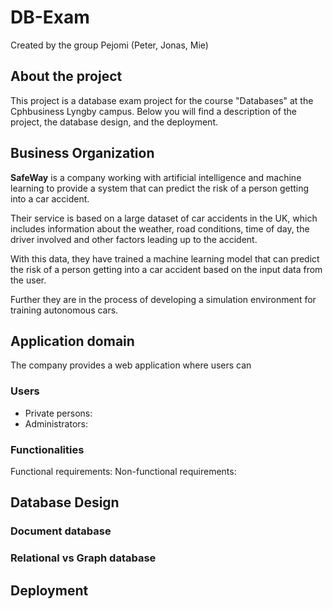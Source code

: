 # DB-Exam
Created by the group Pejomi (Peter, Jonas, Mie)

## About the project
This project is a database exam project for the course "Databases" at the Cphbusiness Lyngby campus. Below you will find a description of the project, the database design, and the deployment.

## Business Organization 
**SafeWay**  is a company working with artificial intelligence and machine learning to provide a system that can predict the risk of a person getting into a car accident. 

Their service is based on a large dataset of car accidents in the UK, which includes information about the weather, road conditions, time of day, the driver involved and other factors leading up to the accident.

With this data, they have trained a machine learning model that can predict the risk of a person getting into a car accident based on the input data from the user.

Further they are in the process of developing a simulation environment for training autonomous cars.

## Application domain
The company provides a web application where users can 
### Users
- Private persons: 
- Administrators: 

### Functionalities

Functional requirements:
Non-functional requirements:


## Database Design

### Document database
### Relational vs Graph database

## Deployment

